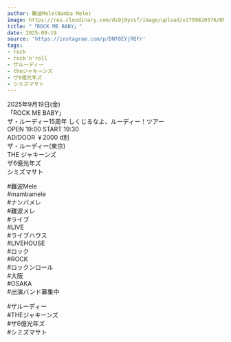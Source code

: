 ```yaml
---
author: 難波Mele(Namba Mele)
image: https://res.cloudinary.com/ds9j0yzsf/image/upload/v1759820376/DNf8EYjRQFr.jpg
title: "「ROCK ME BABY」"
date: 2025-09-19
source: 'https://instagram.com/p/DNf8EYjRQFr'
tags:
- rock
- rock'n'roll
- ザルーディー
- theジャキーンズ
- ザ6億光年ズ
- シミズマサト
---
```

2025年9月19日(金)<br>
「ROCK ME BABY」<br>
ザ・ルーディー15周年 しくじるなよ、ルーディー！ツアー<br>
OPEN 19:00 START 19:30<br>
AD/DOOR ￥2000 d別<br>
ザ・ルーディー(東京)<br>
THE ジャキーンズ<br>
ザ6億光年ズ<br>
シミズマサト

#難波Mele<br>
#mambamele<br>
#ナンバメレ<br>
#難波メレ<br>
#ライブ<br>
#LIVE<br>
#ライブハウス<br>
#LIVEHOUSE<br>
#ロック<br>
#ROCK<br>
#ロックンロール<br>
#大阪<br>
#OSAKA<br>
#出演バンド募集中

#ザルーディー<br>
#THEジャキーンズ<br>
#ザ6億光年ズ<br>
#シミズマサト